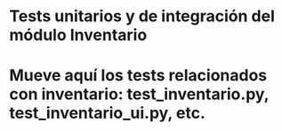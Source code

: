 # Tests unitarios y de integración del módulo Inventario
# Mueve aquí los tests relacionados con inventario: test_inventario.py, test_inventario_ui.py, etc.

